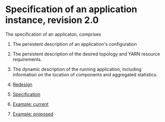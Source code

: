 <!---
  Licensed under the Apache License, Version 2.0 (the "License");
  you may not use this file except in compliance with the License.
  You may obtain a copy of the License at
  
   http://www.apache.org/licenses/LICENSE-2.0
  
  Unless required by applicable law or agreed to in writing, software
  distributed under the License is distributed on an "AS IS" BASIS,
  WITHOUT WARRANTIES OR CONDITIONS OF ANY KIND, either express or implied.
  See the License for the specific language governing permissions and
  limitations under the License. See accompanying LICENSE file.
-->
# Specification of an application instance, revision 2.0

The specification of an applicaton, comprises
1. The persistent description of an application's configuration
1. The persistent description of the desired topology and YARN resource
requirements.
1. The dynamic description of the running application, including information
on the location of components and aggregated statistics. 


1. [Redesign](redesign.md)
1. [Specification](specification.md)
1. [Example: current](original-hbase.json)
1. [Example: proposed](proposed-hbase.json)
